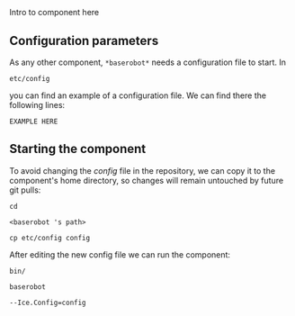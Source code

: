 ```
```
#
``` baserobot
```
Intro to component here


## Configuration parameters
As any other component,
``` *baserobot* ```
needs a configuration file to start. In

    etc/config

you can find an example of a configuration file. We can find there the following lines:

    EXAMPLE HERE

    
## Starting the component
To avoid changing the *config* file in the repository, we can copy it to the component's home directory, so changes will remain untouched by future git pulls:

    cd

``` <baserobot 's path> ```

    cp etc/config config
    
After editing the new config file we can run the component:

    bin/

```baserobot ```

    --Ice.Config=config
